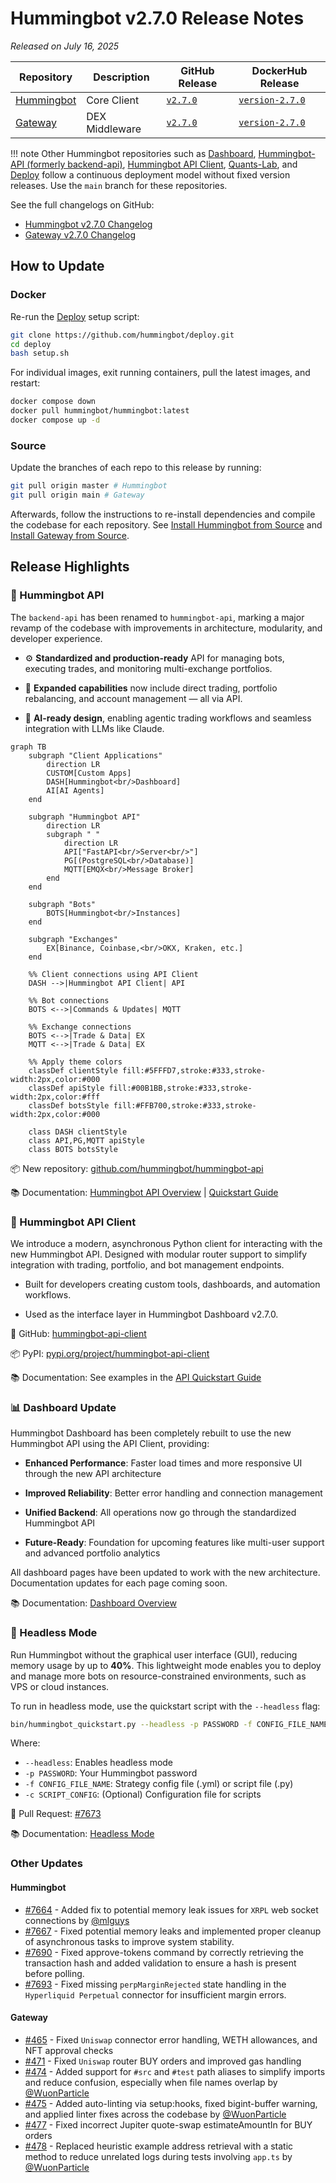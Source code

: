 # Hummingbot v2.7.0 Release Notes

*Released on July 16, 2025*

| Repository | Description | GitHub Release | DockerHub Release |
|------------|-------------|----------------|-------------------|
| [Hummingbot](https://github.com/hummingbot/hummingbot) | Core Client | [`v2.7.0`](https://github.com/hummingbot/hummingbot/releases/tag/v2.7.0) | [`version-2.7.0`](https://hub.docker.com/r/hummingbot/hummingbot/tags?name=version-2.7.0) |
| [Gateway](https://github.com/hummingbot/gateway) | DEX Middleware | [`v2.7.0`](https://github.com/hummingbot/gateway/releases/tag/v2.7.0) | [`version-2.7.0`](https://hub.docker.com/r/hummingbot/gateway/tags?name=version-2.7.0) |

!!! note
    Other Hummingbot repositories such as [Dashboard](https://github.com/hummingbot/dashboard), [Hummingbot-API (formerly backend-api)](https://github.com/hummingbot/hummingbot-api), [Hummingbot API Client](https://github.com/hummingbot/hummingbot-api-client), [Quants-Lab](https://github.com/hummingbot/quant-lab), and [Deploy](https://github.com/hummingbot/deploy) follow a continuous deployment model without fixed version releases. Use the `main` branch for these repositories.

See the full changelogs on GitHub:

- [Hummingbot v2.7.0 Changelog](https://github.com/hummingbot/hummingbot/releases/tag/v2.7.0)
- [Gateway v2.7.0 Changelog](https://github.com/hummingbot/gateway/releases/tag/v2.7.0)

## How to Update

### Docker

Re-run the [Deploy](https://github.com/hummingbot/deploy) setup script:
```bash
git clone https://github.com/hummingbot/deploy.git
cd deploy
bash setup.sh
```

For individual images, exit running containers, pull the latest images, and restart:
```bash
docker compose down
docker pull hummingbot/hummingbot:latest
docker compose up -d
```

### Source

Update the branches of each repo to this release by running:
```bash
git pull origin master # Hummingbot
git pull origin main # Gateway
```

Afterwards, follow the instructions to re-install dependencies and compile the codebase for each repository. See [Install Hummingbot from Source](/installation/linux/) and [Install Gateway from Source](/gateway/installation).

## Release Highlights

### 🔌 Hummingbot API

The `backend-api` has been renamed to `hummingbot-api`, marking a major revamp of the codebase with improvements in architecture, modularity, and developer experience.

* ⚙️ **Standardized and production-ready** API for managing bots, executing trades, and monitoring multi-exchange portfolios.

* 🔄 **Expanded capabilities** now include direct trading, portfolio rebalancing, and account management — all via API.

* 🤖 **AI-ready design**, enabling agentic trading workflows and seamless integration with LLMs like Claude.

```mermaid
graph TB
    subgraph "Client Applications"
        direction LR
        CUSTOM[Custom Apps]
        DASH[Hummingbot<br/>Dashboard]
        AI[AI Agents]
    end
    
    subgraph "Hummingbot API"
        direction LR
        subgraph " "
            direction LR
            API["FastAPI<br/>Server<br/>"]
            PG[(PostgreSQL<br/>Database)]
            MQTT[EMQX<br/>Message Broker]
        end
    end
    
    subgraph "Bots"
        BOTS[Hummingbot<br/>Instances]
    end
    
    subgraph "Exchanges"
        EX[Binance, Coinbase,<br/>OKX, Kraken, etc.]
    end
    
    %% Client connections using API Client
    DASH -->|Hummingbot API Client| API
        
    %% Bot connections
    BOTS <-->|Commands & Updates| MQTT
    
    %% Exchange connections
    BOTS <-->|Trade & Data| EX
    MQTT <-->|Trade & Data| EX
    
    %% Apply theme colors
    classDef clientStyle fill:#5FFFD7,stroke:#333,stroke-width:2px,color:#000
    classDef apiStyle fill:#00B1BB,stroke:#333,stroke-width:2px,color:#fff
    classDef botsStyle fill:#FFB700,stroke:#333,stroke-width:2px,color:#000
    
    class DASH clientStyle
    class API,PG,MQTT apiStyle
    class BOTS botsStyle
```

📦 New repository: [github.com/hummingbot/hummingbot-api](https://github.com/hummingbot/hummingbot-api)

📚 Documentation: [Hummingbot API Overview](/hummingbot-api/) | [Quickstart Guide](/hummingbot-api/quickstart/)


### 🧰 Hummingbot API Client

We introduce a modern, asynchronous Python client for interacting with the new Hummingbot API. Designed with modular router support to simplify integration with trading, portfolio, and bot management endpoints.

- Built for developers creating custom tools, dashboards, and automation workflows.

- Used as the interface layer in Hummingbot Dashboard v2.7.0.

🔗 GitHub: [hummingbot-api-client](https://github.com/hummingbot/hummingbot-api-client)

📦 PyPI: [pypi.org/project/hummingbot-api-client](https://pypi.org/project/hummingbot-api-client/)

📚 Documentation: See examples in the [API Quickstart Guide](/hummingbot-api/quickstart/)


### 📊 Dashboard Update

Hummingbot Dashboard has been completely rebuilt to use the new Hummingbot API using the API Client, providing:

* **Enhanced Performance**: Faster load times and more responsive UI through the new API architecture

* **Improved Reliability**: Better error handling and connection management

* **Unified Backend**: All operations now go through the standardized Hummingbot API

* **Future-Ready**: Foundation for upcoming features like multi-user support and advanced portfolio analytics

All dashboard pages have been updated to work with the new architecture. Documentation updates for each page coming soon.

📚 Documentation: [Dashboard Overview](/dashboard/)


### 🧠 Headless Mode

Run Hummingbot without the graphical user interface (GUI), reducing memory usage by up to **40%**. This lightweight mode enables you to deploy and manage more bots on resource-constrained environments, such as VPS or cloud instances.

To run in headless mode, use the quickstart script with the `--headless` flag:
```bash
bin/hummingbot_quickstart.py --headless -p PASSWORD -f CONFIG_FILE_NAME [-c SCRIPT_CONFIG]
```

Where:

- `--headless`: Enables headless mode
- `-p PASSWORD`: Your Hummingbot password
- `-f CONFIG_FILE_NAME`: Strategy config file (.yml) or script file (.py)
- `-c SCRIPT_CONFIG`: (Optional) Configuration file for scripts

🔗 Pull Request: [#7673](https://github.com/hummingbot/hummingbot/pull/7673)

📚 Documentation: [Headless Mode](/client/start-stop/#headless-mode)

### Other Updates

#### **Hummingbot**

* [#7664](https://github.com/hummingbot/hummingbot/pull/7664) - Added fix to potential memory leak issues for `XRPL` web socket connections by [@mlguys](https://github.com/mlguys)
* [#7667](https://github.com/hummingbot/hummingbot/pull/7667) - Fixed potential memory leaks and implemented proper cleanup of asynchronous tasks to improve system stability.
* [#7690](https://github.com/hummingbot/hummingbot/pull/7690) - Fixed approve-tokens command by correctly retrieving the transaction hash and added validation to ensure a hash is present before polling.
* [#7693](https://github.com/hummingbot/hummingbot/pull/7693) - Fixed missing `perpMarginRejected` state handling in the `Hyperliquid Perpetual` connector for insufficient margin errors.


#### **Gateway**

* [#465](https://github.com/hummingbot/gateway/pull/465) - Fixed `Uniswap` connector error handling, WETH allowances, and NFT approval checks
* [#471](https://github.com/hummingbot/gateway/pull/471) - Fixed `Uniswap` router BUY orders and improved gas handling
* [#474](https://github.com/hummingbot/gateway/pull/474) - Added support for `#src` and `#test` path aliases to simplify imports and reduce confusion, especially when file names overlap by [@WuonParticle](https://github.com/WuonParticle)
* [#475](https://github.com/hummingbot/gateway/pull/475) - Added auto-linting via setup:hooks, fixed bigint-buffer warning, and applied linter fixes across the codebase by [@WuonParticle](https://github.com/WuonParticle)
* [#477](https://github.com/hummingbot/gateway/pull/477) - Fixed incorrect Jupiter quote-swap estimateAmountIn for BUY orders
* [#478](https://github.com/hummingbot/gateway/pull/478) - Replaced heuristic example address retrieval with a static method to reduce unrelated logs during tests involving `app.ts` by [@WuonParticle](https://github.com/WuonParticle)